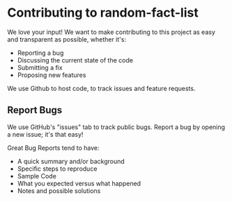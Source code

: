 # Contributing to random-fact-list
We love your input! We want to make contributing to this project as easy and transparent as possible, whether it's:
- Reporting a bug
- Discussing the current state of the code
- Submitting a fix
- Proposing new features
  
We use Github to host code, to track issues and feature requests.

## Report Bugs
We use GitHub's "issues" tab to track public bugs. Report a bug by opening a new issue; it's that easy!

Great Bug Reports tend to have:
- A quick summary and/or background
- Specific steps to reproduce
- Sample Code
- What you expected versus what happened
- Notes and possible solutions
